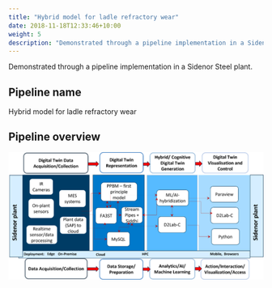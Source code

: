 ```yaml
---
title: "Hybrid model for ladle refractory wear"
date: 2018-11-18T12:33:46+10:00
weight: 5
description: "Demonstrated through a pipeline implementation in a Sidenor Steel plant."
---
```


Demonstrated through a pipeline implementation in a Sidenor Steel plant.

## Pipeline name
Hybrid model for ladle refractory wear

## Pipeline overview
![pileline overview](/images/pipelines/sidenor-figure-1.png)